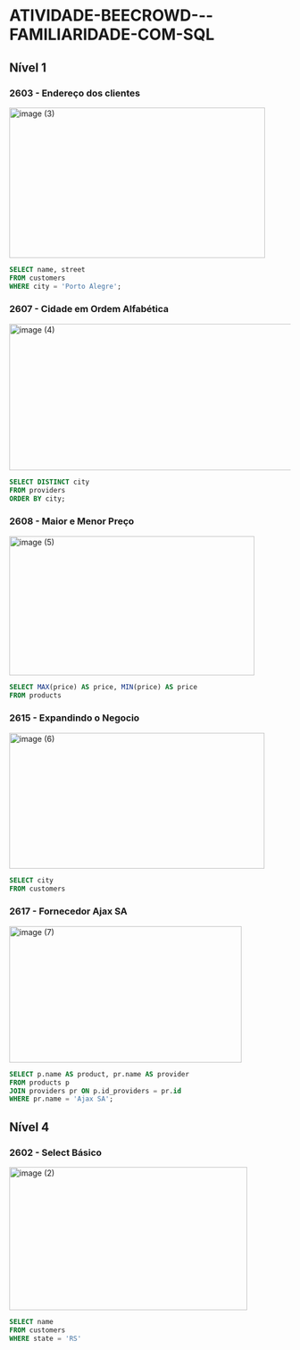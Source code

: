 # ATIVIDADE-BEECROWD---FAMILIARIDADE-COM-SQL
## Nível 1

### 2603 - Endereço dos clientes
<img width="458" height="269" alt="image (3)" src="https://github.com/user-attachments/assets/59d4e3cc-cddd-41d5-818f-e8e4d065de69" />

``` sql
SELECT name, street
FROM customers
WHERE city = 'Porto Alegre';
```

### 2607 - Cidade em Ordem Alfabética
<img width="522" height="262" alt="image (4)" src="https://github.com/user-attachments/assets/24e704a3-64b9-4bbd-9543-f11fb9dd4a7f" />

```sql
SELECT DISTINCT city
FROM providers
ORDER BY city;
````

### 2608 - Maior e Menor Preço
<img width="439" height="249" alt="image (5)" src="https://github.com/user-attachments/assets/51cb7918-86ee-4156-a5a1-330433ce8cbb" />

```sql
SELECT MAX(price) AS price, MIN(price) AS price
FROM products
````

### 2615 - Expandindo o Negocio
<img width="457" height="243" alt="image (6)" src="https://github.com/user-attachments/assets/9afede47-aeb6-4942-9d1b-17c2027ebcc3" />

``` sql
SELECT city
FROM customers
```

### 2617 - Fornecedor Ajax SA
<img width="416" height="244" alt="image (7)" src="https://github.com/user-attachments/assets/d23152eb-b0f3-4d62-860c-b399a70d3aef" />

``` sql
SELECT p.name AS product, pr.name AS provider
FROM products p
JOIN providers pr ON p.id_providers = pr.id
WHERE pr.name = 'Ajax SA';
```

## Nível 4
### 2602 - Select Básico

<img width="426" height="256" alt="image (2)" src="https://github.com/user-attachments/assets/61cc0f7d-8e94-42e6-80f9-806a0c2db53c" />

``` sql
SELECT name
FROM customers
WHERE state = 'RS'
```
